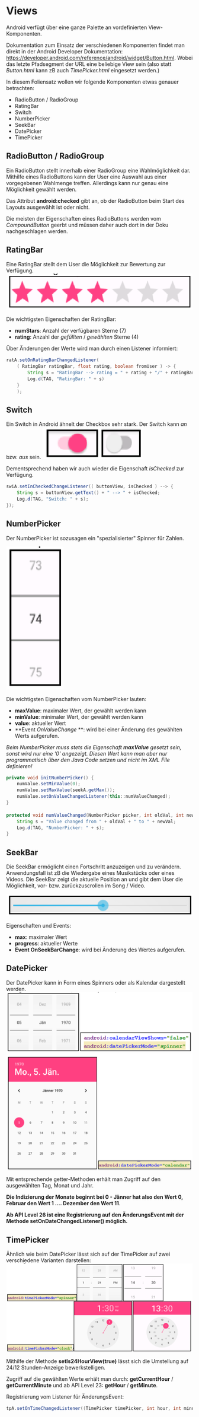 # Views

Android verfügt über eine ganze Palette an vordefinierten View-Komponenten.

Dokumentation zum Einsatz der verschiedenen Komponenten findet man direkt in der Android Developer Dokumentation: https://developer.android.com/reference/android/widget/Button.html. Wobei das letzte Pfadsegment der URL eine beliebige View sein (also statt _Button.html_ kann zB auch _TimePicker.html_ eingesetzt werden.)

In diesem Foliensatz wollen wir folgende Komponenten etwas genauer betrachten:

 - RadioButton / RadioGroup
 - RatingBar
 - Switch
 - NumberPicker
 - SeekBar
 - DatePicker
 - TimePicker

## RadioButton / RadioGroup

Ein RadioButton stellt innerhalb einer RadioGroup eine Wahlmöglichkeit dar. Mithilfe eines RadioButtons kann der User eine Auswahl aus einer vorgegebenen Wahlmenge treffen. Allerdings kann nur genau eine Möglichkeit gewählt werden.

Das Attribut __android:checked__ gibt an, ob der RadioButton beim Start des Layouts ausgewählt ist oder nicht.

Die meisten der Eigenschaften eines RadioButtons werden vom _CompoundButton_ geerbt und müssen daher auch dort in der Doku nachgeschlagen werden.

## RatingBar

Eine RatingBar stellt dem User die Möglichkeit zur Bewertung zur Verfügung.
![](assets/013-Basic-Views-f616b017.png)

Die wichtigsten Eigenschaften der RatingBar:
 - __numStars__: Anzahl der verfügbaren Sterne (7)
 - __rating__: Anzahl der _gefüllten_ / _gewählten_ Sterne (4)

Über Änderungen der Werte wird man durch einen Listener informiert:

```java
ratA.setOnRatingBarChangedListener(
    ( RatingBar ratingBar, float rating, boolean fromUser ) -> {
        String s = "RatingBar --> rating = " + rating + "/" + ratingBar.getNumStars();
        Log.d(TAG, "RatingBar: " + s)
    }
    );
```

## Switch

Ein Switch in Android ähnelt der Checkbox sehr stark. Der Switch kann _an_ bzw. _aus_ sein.
![](assets/013-Basic-Views-cad40c88.png)

Dementsprechend haben wir auch wieder die Eigenschaft _isChecked_ zur Verfügung.

```java
swiA.setInCheckedChangeListener(( buttonView, isChecked ) --> {
    String s = buttonView.getText() + " --> " + isChecked;
    Log.d(TAG, "Switch: " + s);
});
```

## NumberPicker

Der NumberPicker ist sozusagen ein "spezialisierter" Spinner für Zahlen.

![](assets/013-Basic-Views-598b81df.png)

Die wichtigsten Eigenschaften vom NumberPicker lauten:

 - **maxValue**: maximaler Wert, der gewählt werden kann
 - **minValue**: minimaler Wert, der gewählt werden kann
 - **value**: aktueller Wert
 - **Event _OnValueChange_ **: wird bei einer Änderung des gewählten Werts aufgerufen.

_Beim NumberPicker muss stets die Eigenschaft **maxValue** gesetzt sein, sonst wird nur eine '0' angezeigt. Diesen Wert kann man aber nur programmatisch über den Java Code setzen und nicht im XML File definieren!_

```java
private void initNumberPicker() {
    numValue.setMinValue(0);
    numValue.setMaxValue(seekA.getMax());
    numValue.setOnValueChangedListener(this::numValueChanged);
}

protected void numValueChanged(NumberPicker picker, int oldVal, int newVal) {
    String s = "Value changed from " + oldVal + " to " + newVal;
    Log.d(TAG, "NumberPicker: " + s);
}
```

## SeekBar

Die SeekBar ermöglicht einen Fortschritt anzuzeigen und zu verändern. Anwendungsfall ist zB die Wiedergabe eines Musikstücks oder eines Videos. Die SeekBar zeigt die aktuelle Position an und gibt dem User die Möglichkeit, vor- bzw. zurückzuscrollen im Song / Video.

![](assets/013-Basic-Views-ea7059f2.png)

Eigenschaften und Events:

 - **max**: maximaler Wert
 - **progress**: aktueller Werte
 - **Event OnSeekBarChange**: wird bei Änderung des Wertes aufgerufen.

## DatePicker

Der DatePicker kann in Form eines Spinners oder als Kalendar dargestellt werden.
![](assets/013-Basic-Views-a9f4287c.png)
![](assets/013-Basic-Views-bd95df3c.png)

Mit entsprechende getter-Methoden erhält man Zugriff auf den ausgewählten Tag, Monat und Jahr.

**__Die Indizierung der Monate beginnt bei 0 - Jänner hat also den Wert 0, Februar den Wert 1 .... Dezember den Wert 11__**.

__Ab API Level 26 ist eine Registrierung auf den ÄnderungsEvent mit der Methode **setOnDateChangedListener()** möglich.__

## TimePicker

Ähnlich wie beim DatePicker lässt sich auf der TimePicker auf zwei verschiedene Varianten darstellen:
![](assets/013-Basic-Views-752629c1.png)

Mithilfe der Methode **setIs24HourView(true)** lässt sich die Umstellung auf 24/12 Stunden-Anzeige bewerkstelligen.

Zugriff auf die gewählten Werte erhält man durch: **getCurrentHour** / **getCurrentMinute** und ab API Level 23: **getHour** / **getMinute**.

Registrierung vom Listener für ÄnderungsEvent:

```Java
tpA.setOnTimeChangedListener((TimePicker timePicker, int hour, int minute ) -> Log.d(TAG, "onTimeChanged: " + hour + ":" + minute));
```
